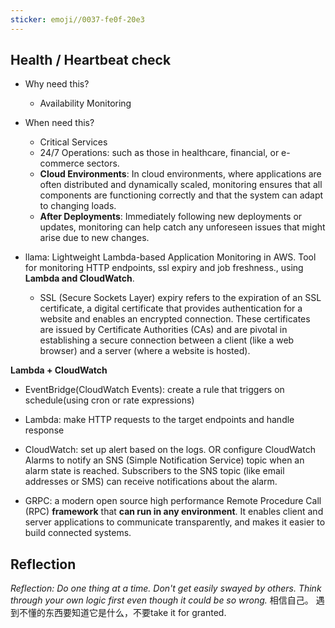 ```yaml
---
sticker: emoji//0037-fe0f-20e3
---
```


## Health / Heartbeat check

- Why need this?
	- Availability Monitoring
- When need this?
	- Critical Services
	- 24/7 Operations: such as those in healthcare, financial, or e-commerce sectors.
	- **Cloud Environments**: In cloud environments, where applications are often distributed and dynamically scaled, monitoring ensures that all components are functioning correctly and that the system can adapt to changing loads.
	- **After Deployments**: Immediately following new deployments or updates, monitoring can help catch any unforeseen issues that might arise due to new changes.

- llama: Lightweight Lambda-based Application Monitoring in AWS. Tool for monitoring HTTP endpoints, ssl expiry and job freshness., using **Lambda and CloudWatch**.
	- SSL (Secure Sockets Layer) expiry refers to the expiration of an SSL certificate, a digital certificate that provides authentication for a website and enables an encrypted connection. These certificates are issued by Certificate Authorities (CAs) and are pivotal in establishing a secure connection between a client (like a web browser) and a server (where a website is hosted).

**Lambda + CloudWatch**
- EventBridge(CloudWatch Events): create a rule that triggers on schedule(using cron or rate expressions)
- Lambda: make HTTP requests to the target endpoints and handle response
- CloudWatch: set up alert based on the logs. OR configure CloudWatch Alarms to notify an SNS (Simple Notification Service) topic when an alarm state is reached. Subscribers to the SNS topic (like email addresses or SMS) can receive notifications about the alarm.

- GRPC: a modern open source high performance Remote Procedure Call (RPC) **framework** that **can run in any environment**. It enables client and server applications to communicate transparently, and makes it easier to build connected systems.




## Reflection
*Reflection: Do one thing at a time. Don't get easily swayed by others. Think through your own logic first even though it could be so wrong.* 相信自己。
遇到不懂的东西要知道它是什么，不要take it for granted.